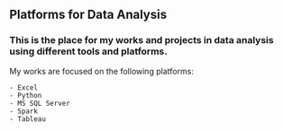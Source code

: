 ## Platforms for Data Analysis
### This is the place for my works and projects in data analysis using different tools and platforms.

My works are focused on the following platforms:
```
- Excel
- Python
- MS SQL Server
- Spark
- Tableau
```

